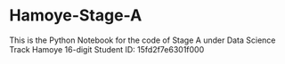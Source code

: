 # Hamoye-Stage-A
This is the Python Notebook for the code of Stage A under Data Science Track
Hamoye 16-digit Student ID: 15fd2f7e6301f000
